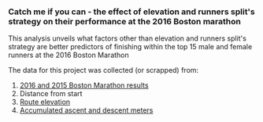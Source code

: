 
### Catch me if you can - the effect of elevation and runners split's strategy on their performance at the 2016 Boston marathon
This analysis unveils what factors other than elevation and runners split's strategy are better predictors of finishing within the top 15 male and female runners at the 2016 Boston Marathon

The data for this project was collected (or scrapped)  from:

1. [2016 and 2015 Boston Marathon results](http://www.baa.org/races/boston-marathon/results-commentary/2016-boston-marathon/2016-results-search.aspx)
2. Distance from start
3. [Route elevation](http://archive.boston.com/sports/marathon/course/elevations/)
4. [Accumulated ascent and descent meters](http://www.bostonmarathonmediaguide.com/course/course-elevations/)
